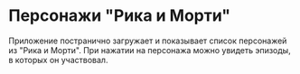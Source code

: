 # Персонажи "Рика и Морти"

Приложение постранично загружает и показывает список  персонажей из "Рика и Морти". При нажатии на персонажа можно увидеть эпизоды, в которых он участвовал.

